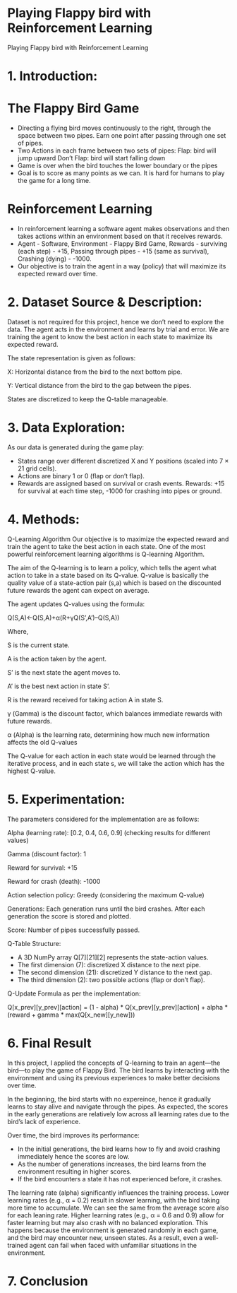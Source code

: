 # Playing Flappy bird with Reinforcement Learning 
Playing Flappy bird with Reinforcement Learning 

# 1. Introduction:
# The Flappy Bird Game 
* Directing a flying bird moves continuously to the right, through the space between two pipes. Earn one point after passing through one set of pipes. 
* Two Actions in each frame between two sets of pipes: 
Flap: bird will jump upward
Don’t Flap: bird will start falling down 
* Game is over when the bird touches the lower boundary or the pipes
* Goal is to score as many points as we can. It is hard for humans to play the game for a long time. 

# Reinforcement Learning
* In reinforcement learning a software agent makes observations and then takes actions within an environment based on that it receives rewards. 
* Agent - Software, Environment - Flappy Bird Game, Rewards - surviving (each step) - +15, Passing through pipes - +15 (same as survival), Crashing (dying) - -1000. 
* Our objective is to train the agent in a way (policy) that will maximize its expected reward over time. 


# 2. Dataset Source & Description:
Dataset is not required for this project, hence we don’t need to explore the data. The agent acts in the environment and learns by trial and error. We are training the agent to know the best action in each state to maximize its expected reward. 

The state representation is given as follows:

X: Horizontal distance from the bird to the next bottom pipe. 

Y: Vertical distance from the bird to the gap between the pipes.

States are discretized to keep the Q-table manageable.

# 3. Data Exploration: 
As our data is generated during the game play:

* States range over different discretized X and Y positions (scaled into 7 × 21 grid cells).
* Actions are binary 1 or 0 (flap or don’t flap). 
* Rewards are assigned based on survival or crash events.
  Rewards: +15 for survival at each time step, -1000 for crashing into pipes or ground.
# 4.  Methods:
Q-Learning Algorithm 
Our objective is to maximize the expected reward and train the agent to take the best action in each state. One of the most powerful reinforcement learning algorithms is Q-learning Algorithm. 

The aim of the Q-learning is to learn a policy, which tells the agent what action to take in a state based on its Q-value. Q-value is basically the quality value of a state-action pair (s,a) which is based on the discounted future rewards the agent can expect on average. 

The agent updates Q-values using the formula:

Q(S,A)←Q(S,A)+α(R+γQ(S’,A’)–Q(S,A))

Where,

S is the current state.

A is the action taken by the agent.

S’ is the next state the agent moves to.

A’ is the best next action in state S’.

R is the reward received for taking action A in state S.

γ (Gamma) is the discount factor, which balances immediate rewards with future rewards.

α (Alpha) is the learning rate, determining how much new information affects the old Q-values

The Q-value for each action in each state would be learned through the iterative process, and in each state s, we will take the action which has the highest Q-value.

# 5. Experimentation:
The parameters considered for the implementation are as follows:

Alpha (learning rate): [0.2, 0.4, 0.6, 0.9] (checking results for different values) 

Gamma (discount factor): 1

Reward for survival: +15 

Reward for crash (death): -1000

Action selection policy: Greedy (considering the maximum Q-value) 

Generations: Each generation runs until the bird crashes. After each generation the score is stored and plotted. 

Score: Number of pipes successfully passed. 

Q-Table Structure:

* A 3D NumPy array Q[7][21][2] represents the state-action values.
* The first dimension (7): discretized X distance to the next pipe.
* The second dimension (21): discretized Y distance to the next gap.
* The third dimension (2): two possible actions (flap or don’t flap).
  
Q-Update Formula as per the implementation:

Q[x_prev][y_prev][action] = (1 - alpha) * Q[x_prev][y_prev][action] + alpha * (reward + gamma * max(Q[x_new][y_new])) 

# 6. Final Result 
In this project, I applied the concepts of Q-learning to train an agent—the bird—to play the game of Flappy Bird. The bird learns by interacting with the environment and using its previous experiences to make better decisions over time.

In the beginning, the bird starts with no expereince, hence it gradually learns to stay alive and navigate through the pipes. As expected, the scores in the early generations are relatively low across all learning rates due to the bird’s lack of experience.

Over time, the bird improves its performance:

* In the initial generations, the bird learns how to fly and avoid crashing immediately hence the scores are low.
* As the number of generations increases, the bird learns from the environment resulting in higher scores.
* If the bird encounters a state it has not experienced before, it crashes.

The learning rate (alpha) significantly influences the training process. Lower learning rates (e.g., α = 0.2) result in slower learning, with the bird taking more time to accumulate. We can see the same from the average score also for each leaning rate. Higher learning rates (e.g., α = 0.6 and 0.9) allow for faster learning but may also crash with no balanced exploration. This happens because the environment is generated randomly in each game, and the bird may encounter new, unseen states. As a result, even a well-trained agent can fail when faced with unfamiliar situations in the environment.


# 7. Conclusion














